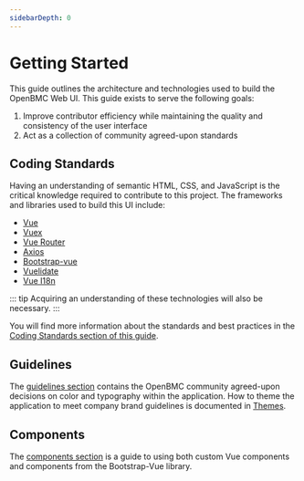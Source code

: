 ```yaml
---
sidebarDepth: 0
---
```


# Getting Started

This guide outlines the architecture and technologies used to build the OpenBMC Web UI. This guide exists to serve the following goals:

1. Improve contributor efficiency while maintaining the quality and consistency of the user interface
1. Act as a collection of community agreed-upon standards

## Coding Standards
Having an understanding of semantic HTML, CSS, and JavaScript is the critical knowledge required to contribute to this project. The frameworks and libraries used to build this UI include:
- [Vue](https://vuejs.org/)
- [Vuex](https://vuex.vuejs.org/)
- [Vue Router](https://router.vuejs.org/)
- [Axios](https://github.com/axios/axios)
- [Bootstrap-vue](https://bootstrap-vue.js.org/)
- [Vuelidate](https://vuelidate.js.org/)
- [Vue I18n](https://kazupon.github.io/vue-i18n/)

::: tip
Acquiring an understanding of these technologies will also be necessary.
:::

You will find more information about the standards and best practices in the [Coding Standards section of this guide](/coding-standards/).

## Guidelines
The [guidelines section](/guide/guidelines) contains the OpenBMC community agreed-upon decisions on color and typography within the application. How to theme the application to meet company brand guidelines is documented in [Themes](/themes).

## Components
The [components section](/guide/components/) is a guide to using both custom Vue components and components from the Bootstrap-Vue library.

